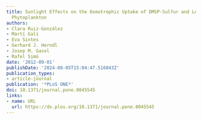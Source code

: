 ```yaml
---
title: Sunlight Effects on the Osmotrophic Uptake of DMSP-Sulfur and Leucine by Polar
  Phytoplankton
authors:
- Clara Ruiz-González
- Martí Galí
- Eva Sintes
- Gerhard J. Herndl
- Josep M. Gasol
- Rafel Simó
date: '2012-09-01'
publishDate: '2024-08-05T15:04:47.516043Z'
publication_types:
- article-journal
publication: '*PLoS ONE*'
doi: 10.1371/journal.pone.0045545
links:
- name: URL
  url: https://dx.plos.org/10.1371/journal.pone.0045545
---
```

